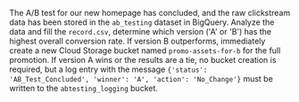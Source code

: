 The A/B test for our new homepage has concluded, and the raw clickstream data has been stored in the `ab_testing` dataset in BigQuery. Analyze the data and fill the `record.csv`, determine which version ('A' or 'B') has the highest overall conversion rate. If version B outperforms, immediately create a new Cloud Storage bucket named `promo-assets-for-b` for the full promotion. If version A wins or the results are a tie, no bucket creation is required, but a log entry with the message `{'status': 'AB_Test_Concluded', 'winner': 'A', 'action': 'No_Change'}` must be written to the `abtesting_logging` bucket. 

